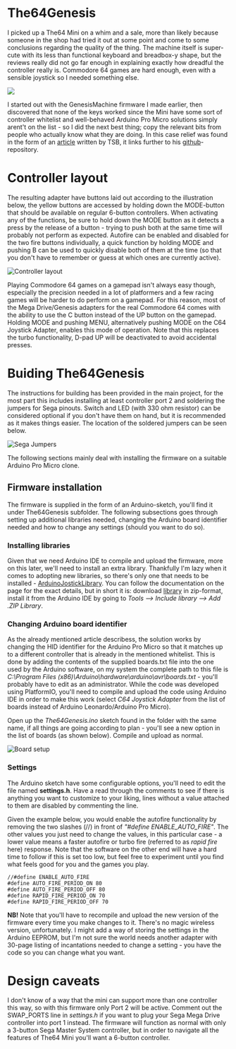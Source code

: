 # The64Genesis

I picked up a The64 Mini on a whim and a sale, more than likely because someone in the shop had tried it out at some point and come to some conclusions regarding the quality of the thing. The machine itself is super-cute with its less than functional keyboard and breadbox-y shape, but the reviews really did not go far enough in explaining exactly how dreadful the controller really is. Commodore 64 games are hard enough, even with a sensible joystick so I needed something else.

![](https://github.com/tebl/C64-Joystick-Adapter/raw/main/gallery/2021-02-26%2001.48.15.jpg)

I started out with the GenesisMachine firmware I made earlier, then discovered that none of the keys worked since the Mini have some sort of controller whitelist and well-behaved Arduino Pro Micro solutions simply arent't on the list - so I did the next best thing; copy the relevant bits from people who actually know what they are doing. In this case relief was found in the form of an [article](https://www.tsb.space/projects/c64-mini-arcade2usb-converter/) written by TSB, it links further to his [github](https://github.com/iamtsb/arcade2usb-converter)-repository.

# Controller layout
The resulting adapter have buttons laid out according to the illustration below, the yellow buttons are accessed by holding down the MODE-button that should be available on regular 6-button controllers. When activating any of the functions, be sure to hold down the MODE button as it detects a press by the release of a button - trying to push both at the same time will probably not perform as expected. Autofire can be enabled and disabled for the two fire buttons individually, a quick function by holding MODE and pushing B can be used to quickly disable both of them at the time (so that you don't have to remember or guess at which ones are currently active).

![Controller layout](https://github.com/tebl/C64-Joystick-Adapter/raw/main/software/arduino/The64Genesis/controller_layout.png)

Playing Commodore 64 games on a gamepad isn't always easy though, especially the precision needed in a lot of platformers and a few racing games will be harder to do perform on a gamepad. For this reason, most of the Mega Drive/Genesis adapters for the real Commodore 64 comes with the ability to use the C button instead of the UP button on the gamepad. Holding MODE and pushing MENU, alternatively pushing MODE on the C64 Joystick Adapter, enables this mode of operation. Note that this replaces the turbo functionality, D-pad UP will be deactivated to avoid accidental presses.

# Buiding The64Genesis
The instructions for building has been provided in the main project, for the most part this includes installing at least controller port 2 and soldering the jumpers for Sega pinouts. Switch and LED (with 330 ohm resistor) can be considered optional if you don't have them on hand, but it is recommended as it makes things easier. The location of the soldered jumpers can be seen below.

![Sega Jumpers](https://github.com/tebl/C64-Joystick-Adapter/raw/main/gallery/adapter_sega.jpg)

The following sections mainly deal with installing the firmware on a suitable Arduino Pro Micro clone.

## Firmware installation
The firmware is supplied in the form of an Arduino-sketch, you'll find it under The64Genesis subfolder. The following subsections goes through setting up additional libraries needed, changing the Arduino board identifier needed and how to change any settings (should you want to do so).

### Installing libraries
Given that we need Arduino IDE to compile and upload the firmware, more on this later, we'll need to install an extra library. Thankfully I'm lazy when it comes to adopting new libraries, so there's only one that needs to be installed - [ArduinoJostickLibrary](https://github.com/MHeironimus/ArduinoJoystickLibrary). You can follow the documentation on the page for the exact details, but in short it is: download [library](https://github.com/MHeironimus/ArduinoJoystickLibrary/archive/master.zip) in zip-format, install it from the Arduino IDE  by going to *Tools --> Include library --> Add .ZIP Library*.

### Changing Arduino board identifier
As the already mentioned article describess, the solution works by changing the HID identifier for the Arduino Pro Micro so that it matches up to a different controller that is already in the mentioned whitelist. This is done by adding the contents of the supplied boards.txt file into the one used by the Arduino software, on my system the complete path to this file is *C:\Program Files (x86)\Arduino\hardware\arduino\avr\boards.txt* - you'll probably have to edit as an administrator. While the code was developed using PlatformIO, you'll need to compile and upload the code using Arduino IDE in order to make this work (select *C64 Joystick Adapter* from the list of boards instead of Arduino Leonardo/Arduino Pro Micro).

Open up the *The64Genesis.ino* sketch found in the folder with the same name, if all things are going according to plan - you'll see a new option in the list of boards (as shown below). Compile and upload as normal.

![Board setup](https://github.com/tebl/C64-Joystick-Adapter/raw/main/software/arduino/The64Genesis/arduino_settings.png)

### Settings
The Arduino sketch have some configurable options, you'll need to edit the file named **settings.h**. Have a read through the comments to see if there is anything you want to customize to your liking, lines without a value attached to them are disabled by commenting the line.

Given the example below, you would enable the autofire functionality by removing the two slashes (//) in front of *"#define ENABLE_AUTO_FIRE"*. The other values you just need to change the values, in this particular case - a lower value means a faster autofire or turbo fire (referred to as *rapid fire* here) response. Note that the software on the other end will have a hard time to follow if this is set too low, but feel free to experiment until you find what feels good for you and the games you play.
```
//#define ENABLE_AUTO_FIRE
#define AUTO_FIRE_PERIOD_ON 80
#define AUTO_FIRE_PERIOD_OFF 80
#define RAPID_FIRE_PERIOD_ON 70
#define RAPID_FIRE_PERIOD_OFF 70
```

**NB!** Note that you'll have to recompile and upload the new version of the firmware every time you make changes to it. There's no magic wireless version, unfortunately. I might add a way of storing the settings in the Arduino EEPROM, but I'm not sure the world needs another adapter with 30-page listing of incantations needed to change a setting - you have the code so you can change what you want.

# Design caveats
I don't know of a way that the mini can support more than one controller this way, so with this firmware only Port 2 will be active. Comment out the SWAP_PORTS line in *settings.h* if you want to plug your Sega Mega Drive controller into port 1 instead. The firmware will function as normal with only a 3-button Sega Master System controller, but in order to navigate all the features of The64 Mini you'll want a 6-button controller.